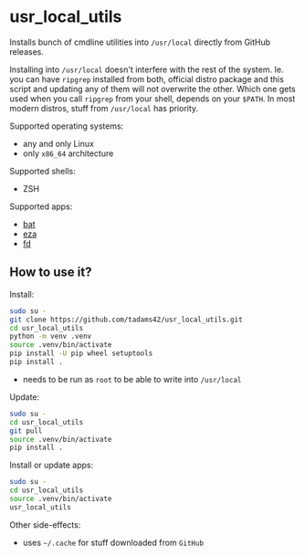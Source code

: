 # usr_local_utils

Installs bunch of cmdline utilities into `/usr/local` directly from GitHub releases.

Installing into `/usr/local` doesn't interfere with the rest of the system. Ie. you can
have `ripgrep` installed from both, official distro package and this script and updating
any of them will not overwrite the other. Which one gets used when you call `ripgrep`
from your shell, depends on your `$PATH`. In most modern distros, stuff from
`/usr/local` has priority.

Supported operating systems:

- any and only Linux
- only `x86_64` architecture

Supported shells:

- ZSH

Supported apps:

- [bat](https://github.com/sharkdp/bat)
- [eza](https://github.com/eza-community/eza)
- [fd](https://github.com/eza-community/eza)

## How to use it?

Install:

```sh
sudo su -
git clone https://github.com/tadams42/usr_local_utils.git
cd usr_local_utils
python -m venv .venv
source .venv/bin/activate
pip install -U pip wheel setuptools
pip install .
```

- needs to be run as `root` to be able to write into `/usr/local`

Update:

```sh
sudo su -
cd usr_local_utils
git pull
source .venv/bin/activate
pip install .
```

Install or update apps:

```sh
sudo su -
cd usr_local_utils
source .venv/bin/activate
usr_local_utils
```

Other side-effects:

- uses `~/.cache` for stuff downloaded from `GitHub`
